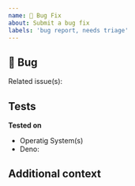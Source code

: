 ```yaml
---
name: 🐛 Bug Fix
about: Submit a bug fix
labels: 'bug report, needs triage'
---
```


<!-- NOTE: The title must follow Conventional Commit format -->

## 🐛 Bug

<!-- A clear and concise description of what caused the bug -->

Related issue(s):

## Tests

<!-- How did you test the bug fix -->

**Tested on**

- Operatig System(s)
- Deno:

## Additional context

<!-- Any aditional information that may help us solve this issue -->
